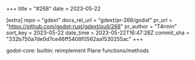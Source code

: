 +++
title = "#268"
date = 2023-05-22

[extra]
repo = "gdext"
docs_rel_url = "gdext/pr-268/godot"
pr_url = "https://github.com/godot-rust/gdext/pull/268"
pr_author = "T4rmin"
sort_key = 2023-05-22
date_time = 2023-05-22T16:47:28Z
commit_sha = "332b750a7de0d7ce46ff5408f0562aa1530255ac"
+++

godot-core: builtin: reimplement Plane functions/methods
